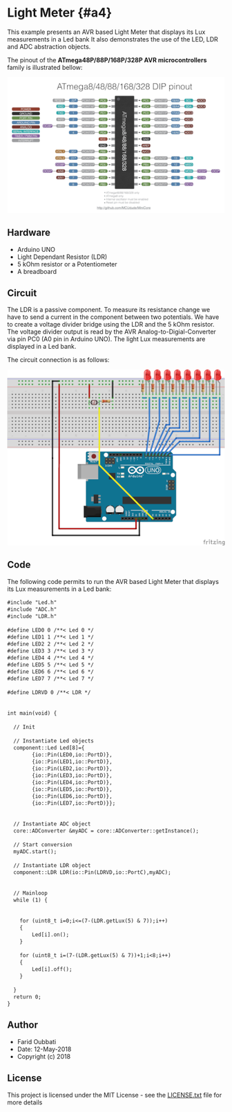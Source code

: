 # Light Meter {#a4}

This example presents an AVR based Light Meter that displays its Lux measurements in a Led bank
It also demonstrates the use of the LED, LDR and ADC abstraction objects.
 
 
The pinout of the **ATmega48P/88P/168P/328P AVR microcontrollers** family is illustrated bellow:

![Pinout of ATmega48P/88P/168P/328P AVR microcontrollers family](pics/pinout.png)

## Hardware

* Arduino UNO
* Light Dependant Resistor (LDR)
* 5 kOhm resistor or a Potentiometer
* A breadboard

## Circuit

The LDR is a passive component. To measure its resistance change we have to send a current in the component between two potentials. We have to create a voltage divider bridge using the LDR and the 5 kOhm resistor. The voltage divider output is
read by the AVR Analog-to-Digial-Converter via pin PC0 (A0 pin in Arduino UNO). The light Lux measurements are displayed in a 
Led bank.


The circuit connection is as follows:

![Circuit diagram](pics/lightmeter.png)


## Code

The following code permits to run the AVR based Light Meter that displays its Lux measurements in a Led bank:


```
#include "Led.h"
#include "ADC.h"
#include "LDR.h"

#define LED0 0 /**< Led 0 */
#define LED1 1 /**< Led 1 */
#define LED2 2 /**< Led 2 */
#define LED3 3 /**< Led 3 */
#define LED4 4 /**< Led 4 */
#define LED5 5 /**< Led 5 */
#define LED6 6 /**< Led 6 */
#define LED7 7 /**< Led 7 */

#define LDRVD 0 /**< LDR */


int main(void) {

  // Init

  // Instantiate Led objects
  component::Led Led[8]={
        {io::Pin(LED0,io::PortD)},
        {io::Pin(LED1,io::PortD)},
        {io::Pin(LED2,io::PortD)},
        {io::Pin(LED3,io::PortD)},
        {io::Pin(LED4,io::PortD)},
        {io::Pin(LED5,io::PortD)},
        {io::Pin(LED6,io::PortD)},
        {io::Pin(LED7,io::PortD)}};


  // Instantiate ADC object
  core::ADConverter &myADC = core::ADConverter::getInstance();

  // Start conversion
  myADC.start();

  // Instantiate LDR object
  component::LDR LDR(io::Pin(LDRVD,io::PortC),myADC);


  // Mainloop
  while (1) {


    for (uint8_t i=0;i<=(7-(LDR.getLux(5) & 7));i++)
    {
        Led[i].on();
    }

    for (uint8_t i=(7-(LDR.getLux(5) & 7))+1;i<8;i++)
    {
        Led[i].off();
    }

  }
  return 0;
}

```

## Author

* Farid Oubbati
* Date: 12-May-2018
* Copyright (c) 2018

## License

This project is licensed under the MIT License - see the [LICENSE.txt](LICENSE.txt) file for more details
